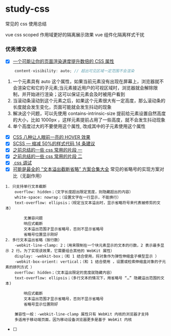 # study-css

常见的 css 使用总结

vue css scoped 作用域更好的隔离展示效果
vue 组件化隔离样式干扰

### 优秀博文收录

- [x] [一个可能让你的页面渲染速度提升数倍的 CSS 属性](https://mp.weixin.qq.com/s/IG9xt25Jj_KHkYnUNZsXdw)

```js
    content-visibility: auto; // 超出可见区域一定范围不会渲染
```

1. 一个元素具有 auto 这个属性，如果当前元素没有出现在屏幕上，浏览器就不会渲染它和它的子元素;当元素接近用户的可视区域时，浏览器就会解除限制，并开始进行渲染；这可以保证元素会及时被用户看到
1. 当滚动条滚动到这个元素之后，如果这个元素很大有一定高度，那么滚动条的长度就会发生变化，页面可能就会发生抖动的现象
1. 解决这个问题，可以先使用 contains-intrinsic-size 提前给元素设置自然高度的大小，比如 1000px ，这样元素提前占用了一些高度，就不会发生抖动现象
1. 单个高度过大的不要使用这个属性, 改成其中的子元素使用这个属性

- [x] [CSS 八种让人眼前一亮的 HOVER 效果](https://mp.weixin.qq.com/s/u-1IKmXQCIKD1YnlbZyhmw)
- [x] [SCSS — 缩减 50%的样式代码 14 条建议](https://mp.weixin.qq.com/s/YAti15C4hXTIVk7eVcg3Qg)
- [x] [之前总结的一些 css 常用的片段 一](http://note.youdao.com/noteshare?id=058418261ff3cf424e49fc0166d657d9&sub=27F12775ADC7488FBF82CEB956199496)
- [x] [之前总结的一些 css 常用的片段 二](http://note.youdao.com/noteshare?id=9928d2a4790538a2a5e59b76dfc6cc6f&sub=8436217DDDD34F62923B875B27895448)
- [x] [ css 调试](http://note.youdao.com/noteshare?id=421a0a47f9a62258137e978acf554bde&sub=75200A420548492CBD138FAB6033D961)
- [x] [可能是最全的 “文本溢出截断省略” 方案合集大全](https://mp.weixin.qq.com/s/mLz4CgmownHnteuzb45Qig)
  常见的省略号的实现方案对比（无副作用）
```
1. 只支持单行文本截断
    overflow: hidden；（文字长度超出限定宽度，则隐藏超出的内容）
    white-space: nowrap；（设置文字在一行显示，不能换行）
    text-overflow: ellipsis；（规定当文本溢出时，显示省略符号来代表被修剪的文本）

        无兼容问题
        响应式截断
        文本溢出范围才显示省略号，否则不显示省略号
        省略号位置显示刚好
2. 多行文本溢出省略（按行数）
    -webkit-line-clamp: 2；（用来限制在一个块元素显示的文本的行数，2 表示最多显示 2 行。为了实现该效果，它需要组合其他的 WebKit 属性）
    display: -webkit-box；（和 1 结合使用，将对象作为弹性伸缩盒子模型显示 ）
    -webkit-box-orient: vertical；（和 1 结合使用 ，设置或检索伸缩盒对象的子元素的排列方式 ）
    overflow: hidden；（文本溢出限定的宽度就隐藏内容）
    text-overflow: ellipsis；（多行文本的情况下，用省略号 “…” 隐藏溢出范围的文本)

        响应式截断
        文本溢出范围才显示省略号，否则不显示省略号
        省略号显示位置刚好

    兼容性一般：-webkit-line-clamp 属性只有 WebKit 内核的浏览器才支持
    多适用于移动端页面，因为移动设备浏览器更多是基于 WebKit 内核
```

- [ ] 
